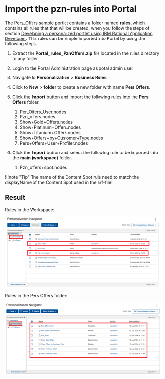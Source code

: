 # Import the pzn-rules into Portal  

The Pers_Offers sample portlet contains a folder named **rules**, which contains all rules that that will be created, when you follow the steps of section [Developing a personalized portlet using IBM Rational Application Developer](../RAD/index.md). This rules can be simple imported into Portal by using the following steps.  

1. Extract the **Portal_rules_PznOffers.zip** file located in the rules directory to any folder
2. Login to the Portal Administration page as potal admin user.
3. Navigate to **Personalization** > **Business Rules**
4. Click to **New** > **folder** to create a new folder with name **Pers Offers**.
5. Click the **Import** button and import the following rules into the **Pers Offers** folder.

    1. Per_Offers_User.nodes
    2. Pzn_offers.nodes
    3. Show+Gold+Offers.nodes
    4. Show+Platinum+Offers.nodes
    5. Show+Titanium+Offers.nodes
    6. Show+Offers+by+Customer+Type.nodes
    7. Pers+Offers+User+Profiler.nodes

6. Click the **Import** button and select the following rule to be imported into the **main (workspace)** folder.

    1. Pzn_offers+spot.nodes

!!!note "Tip"
       The name of the Content Spot rule need to match the displayName of the Content Spot used in the hrf-file!

## Result

Rules in the Workspace:

![Workspace Rules](./images/pers_offers_import_rules1.png)

Rules in the Pers Offers folder:

![Pers Offers folder rules](./images/pers_offers_import_rules2.png)  
